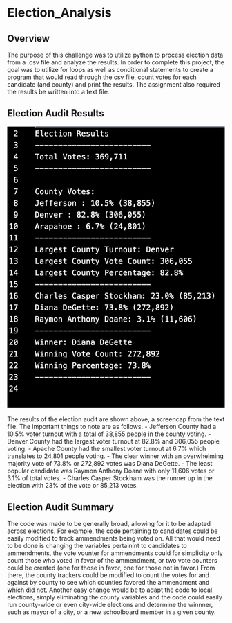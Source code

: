# Election_Analysis

## Overview
 The purpose of this challenge was to utilize python to process election data from a .csv file and analyze the results. In order to complete this project, the goal was to utilize for loops as well as conditional statements to create a program that would read through the csv file, count votes for each candidate (and county) and print the results. The assignment also required the results be written into a text file. 
  
## Election Audit Results 

![electionresult_img](https://github.com/kaileyosha/Election_Analysis/blob/main/Election_Analysis/electionresult_img.png)

  The results of the election audit are shown above, a screencap from the text file. The important things to note are as follows. 
    - Jefferson County had a 10.5% voter turnout with a total of 38,855 people in the county voting. 
    - Denver County had the largest voter turnout at 82.8% and 306,055 people voting. 
    - Apache County had the smallest voter turnout at 6.7% which translates to 24,801 people voting. 
    - The clear winner with an overwhelming majority vote of 73.8% or 272,892 votes was Diana DeGette. 
    - The least popular candidate was Raymon Anthony Doane with only 11,606 votes or 3.1% of total votes. 
    - Charles Casper Stockham was the runner up in the election with 23% of the vote or 85,213 votes. 

## Election Audit Summary 
  The code was made to be generally broad, allowing for it to be adapted across elections. For example, the code pertaining to candidates could be easily modified to track ammendments being voted on. All that would need to be done is changing the variables pertainint to candidates to ammendments, the vote vounter for ammendments could for simplicity only count those who voted in favor of the ammendment, or two vote counters could be created (one for those in favor, one for those not in favor.) From there, the county trackers could be modified to count the votes for and against by county to see which counties favored the ammendment and which did not. Another easy change would be to adapt the code to local elections, simply eliminating the county variables and the code could easily run county-wide or even city-wide elections and determine the winnner, such as mayor of a city, or a new schoolboard member in a given county. 

